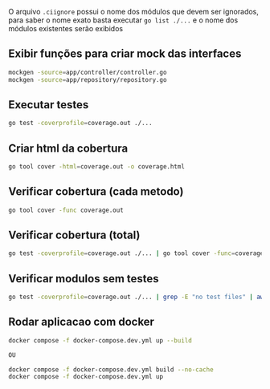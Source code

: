 O arquivo `.ciignore` possui o nome dos módulos que devem ser ignorados, para saber o nome exato basta executar `go list ./...` e o nome dos módulos existentes serão exibidos

## Exibir funções para criar mock das interfaces

```bash
mockgen -source=app/controller/controller.go
mockgen -source=app/repository/repository.go
```

## Executar testes

```bash
go test -coverprofile=coverage.out ./...
```

## Criar html da cobertura

```bash
go tool cover -html=coverage.out -o coverage.html
```

## Verificar cobertura (cada metodo)

```bash
go tool cover -func coverage.out
```

## Verificar cobertura (total)

```bash
go test -coverprofile=coverage.out ./... | go tool cover -func=coverage.out | grep total | awk '{print $3}'
```

## Verificar modulos sem testes

```bash
go test -coverprofile=coverage.out ./... | grep -E "no test files" | awk '{print $2}' | grep -xvf ./app/test/.ciignore | awk '{print "NO TEST\t", $0}'
```

## Rodar aplicacao com docker

```bash
docker compose -f docker-compose.dev.yml up --build

OU

docker compose -f docker-compose.dev.yml build --no-cache
docker compose -f docker-compose.dev.yml up
```
